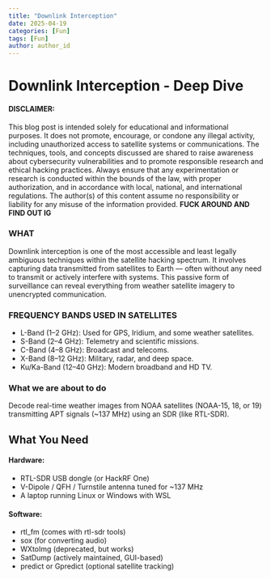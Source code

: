 ```yaml
---
title: "Downlink Interception"
date: 2025-04-19
categories: [Fun]
tags: [Fun]
author: author_id
---
```


# Downlink Interception - Deep Dive

<h4>DISCLAIMER: </h4> 

This blog post is intended solely for educational and informational purposes. It does not promote, encourage, or condone any illegal activity, including unauthorized access to satellite systems or communications. The techniques, tools, and concepts discussed are shared to raise awareness about cybersecurity vulnerabilities and to promote responsible research and ethical hacking practices.
Always ensure that any experimentation or research is conducted within the bounds of the law, with proper authorization, and in accordance with local, national, and international regulations. The author(s) of this content assume no responsibility or liability for any misuse of the information provided. 
**FUCK AROUND AND FIND OUT IG**

<h3>WHAT</h3>
Downlink interception is one of the most accessible and least legally ambiguous techniques within the satellite hacking spectrum. It involves capturing data transmitted from satellites to Earth — often without any need to transmit or actively interfere with systems. This passive form of surveillance can reveal everything from weather satellite imagery to unencrypted communication.

<h3>FREQUENCY BANDS USED IN SATELLITES</h3> 
<ul>
	<li>L-Band (1–2 GHz): Used for GPS, Iridium, and some weather satellites.</li>
 <li>S-Band (2–4 GHz): Telemetry and scientific missions.</li>
 <li>C-Band (4–8 GHz): Broadcast and telecoms.</li>
	<li>X-Band (8–12 GHz): Military, radar, and deep space.</li>
 <li>Ku/Ka-Band (12–40 GHz): Modern broadband and HD TV.</li>
</ul>

<h3>What we are about to do </h3>
Decode real-time weather images from NOAA satellites (NOAA-15, 18, or 19) transmitting APT signals (~137 MHz) using an SDR (like RTL-SDR).

<h2>What You Need</h2>
<h4>Hardware:</h4>
<ul>
 <li>RTL-SDR USB dongle (or HackRF One)</li>
	<li>V-Dipole / QFH / Turnstile antenna tuned for ~137 MHz</li>
	<li>A laptop running Linux or Windows with WSL</li>
</ul>
<h4>Software:</h4>
<ul>
	<li>rtl_fm (comes with rtl-sdr tools)</li>
	<li>sox (for converting audio)</li>
	<li>WXtoImg (deprecated, but works)</li>
	<li>SatDump (actively maintained, GUI-based)</li>
	<li>predict or Gpredict (optional satellite tracking)</li>
</ul>

